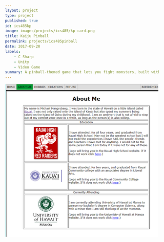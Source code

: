 ```yaml
---
layout: project
type: project
published: true
id: ics485kp
image: images/projects/ics485/kp-card.png
title: Kaiju Pinball
permalink: projects/ics485pinball
date: 2017-09-20
labels:
    - C Sharp
    - Unity
    - Video Game
summary: A pinball-themed game that lets you fight monsters, built with Unity using C#.
---
```


<div align="middle">
  <img class="ui image" src="../images/projects/ics101/ics101-website-preview.png" >
</div>

